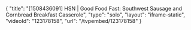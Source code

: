 {
    "title": "[1508436091] HSN | Good Food Fast: Southwest Sausage and Cornbread Breakfast Casserole",
    "type": "solo",
    "layout": "iframe-static",
    "videoId": "123178158",
    "url": "\/tvpembed\/123178158"
}